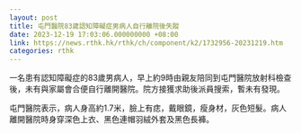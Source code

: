 ```yaml
---
layout: post
title: 屯門醫院83歲認知障礙症男病人自行離院後失蹤
date: 2023-12-19 17:03:06.000000000 +08:00
link: https://news.rthk.hk/rthk/ch/component/k2/1732956-20231219.htm
categories: rthk
---
```


一名患有認知障礙症的83歲男病人，早上約9時由親友陪同到屯門醫院放射科檢查後，未有與家屬會合便自行離開醫院。院方接獲求助後派員搜索，暫未有發現。

屯門醫院表示，病人身高約1.7米，臉上有痣，戴眼鏡，瘦身材，灰色短髮。病人離開醫院時身穿深色上衣、黑色連帽羽絨外套及黑色長褲。
